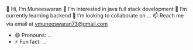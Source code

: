 👋 Hi, I’m Muneeswaran
👀 I’m interested in java full stack development
🌱 I’m currently learning backend 💞️ I’m looking to collaborate on ...
📫 Reach me via email at vmuneeswaran73@gmail.com 
- 😄 Pronouns: ...
- ⚡ Fun fact: ...

<!---
Muneeswaran73/Muneeswaran73 is a ✨ special ✨ repository because its `README.md` (this file) appears on your GitHub profile.
You can click the Preview link to take a look at your changes.
--->

